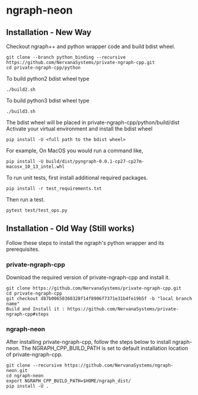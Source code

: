 # ngraph-neon

## Installation - New Way

Checkout ngraph++ and python wrapper code and build bdist wheel.

```
git clone --branch python_binding --recursive https://github.com/NervanaSystems/private-ngraph-cpp.git
cd private-ngraph-cpp/python
```
To build python2 bdist wheel type
```
./build2.sh
```
To build python3 bdist wheel type
```
./build3.sh
```

The bdist wheel will be placed in private-ngraph-cpp/python/build/dist
Activate your virtual environment and install the bdist wheel

```
pip install -U <full path to the bdist wheel>
```

For example, On MacOS you would run a command like,

```
pip install -U build/dist/pyngraph-0.0.1-cp27-cp27m-macosx_10_13_intel.whl
```

To run unit tests, first install additional required packages.

```
pip install -r test_requirements.txt
```

Then run a test.
```
pytest test/test_ops.py
```

## Installation - Old Way (Still works)

Follow these steps to install the ngraph's python wrapper and its prerequisites.


### private-ngraph-cpp

Download the required version of private-ngraph-cpp and install it.
```
git clone https://github.com/NervanaSystems/private-ngraph-cpp.git
cd private-ngraph-cpp
git checkout d87b00650360328f14f8906f7371e31b4fe19b5f -b "local branch name"
Build and Install it : https://github.com/NervanaSystems/private-ngraph-cpp#steps
```

### ngraph-neon

After installing private-ngraph-cpp, follow the steps below to install ngraph-neon.
The NGRAPH_CPP_BUILD_PATH is set to default installation location of private-ngraph-cpp.
```
git clone --recursive https://github.com/NervanaSystems/ngraph-neon.git
cd ngraph-neon
export NGRAPH_CPP_BUILD_PATH=$HOME/ngraph_dist/
pip install -U .
```
